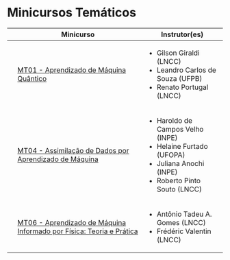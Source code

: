 # Minicursos Temáticos

|  | Minicurso | Instrutor(es) |
|---|---|---|
|  | [MT01 - Aprendizado de Máquina Quântico](https://github.com/cintia-shinoda/quantum/tree/master/04-Verao-LNCC-2025/02-MT01) | <ul><li>Gilson Giraldi (LNCC)</li><li>Leandro Carlos de Souza (UFPB)</li><li>Renato Portugal (LNCC)</li></ul> |
|  | [MT04 - Assimilação de Dados por Aprendizado de Máquina](https://github.com/cintia-shinoda/ai/tree/main/05-LNCC-Programa-Verao-2025/MT04) | <ul><li>Haroldo de Campos Velho (INPE)</li><li>Helaine Furtado (UFOPA)</li><li>Juliana Anochi (INPE)</li><li>Roberto Pinto Souto (LNCC)</li></ul> |
|  | [MT06 - Aprendizado de Máquina Informado por Física: Teoria e Prática](https://github.com/cintia-shinoda/ai/tree/main/05-LNCC-Programa-Verao-2025/MT06) | <ul><li>Antônio Tadeu A. Gomes (LNCC)</li><li>Frédéric Valentin (LNCC)</li></ul> |



<!-- 
MT02 - Organização e In-formação: Cognição e Comunicação Criativa no Meio Científico
MT03 - Introdução à Hemodinâmica Computacional
MT05 - Construção de Museus Virtuais, Conceitos, Utilização e Práticas --> 
